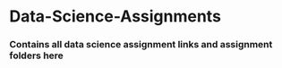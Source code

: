 # Data-Science-Assignments
### Contains all data science assignment links and assignment folders here 


